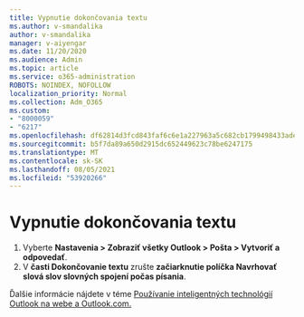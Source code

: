 ```yaml
---
title: Vypnutie dokončovania textu
ms.author: v-smandalika
author: v-smandalika
manager: v-aiyengar
ms.date: 11/20/2020
ms.audience: Admin
ms.topic: article
ms.service: o365-administration
ROBOTS: NOINDEX, NOFOLLOW
localization_priority: Normal
ms.collection: Adm_O365
ms.custom:
- "8000059"
- "6217"
ms.openlocfilehash: df62814d3fcd843faf6c6e1a227963a5c682cb1799498433ade15ab1b9e9a6fe
ms.sourcegitcommit: b5f7da89a650d2915dc652449623c78be6247175
ms.translationtype: MT
ms.contentlocale: sk-SK
ms.lasthandoff: 08/05/2021
ms.locfileid: "53920266"
---
```

# <a name="turn-off-text-predictions"></a>Vypnutie dokončovania textu

1. Vyberte **Nastavenia > Zobraziť všetky Outlook > Pošta > Vytvoriť a odpovedať**.
2. V **časti Dokončovanie textu** zrušte **začiarknutie políčka Navrhovať slová slov slovných spojení počas písania**.

Ďalšie informácie nájdete v téme [Používanie inteligentných technológií Outlook na webe a Outlook.com.](https://support.microsoft.com/office/use-intelligent-technology-in-outlook-on-the-web-and-outlook-com-24b30683-8340-4b69-b8ac-4193ec528a70)